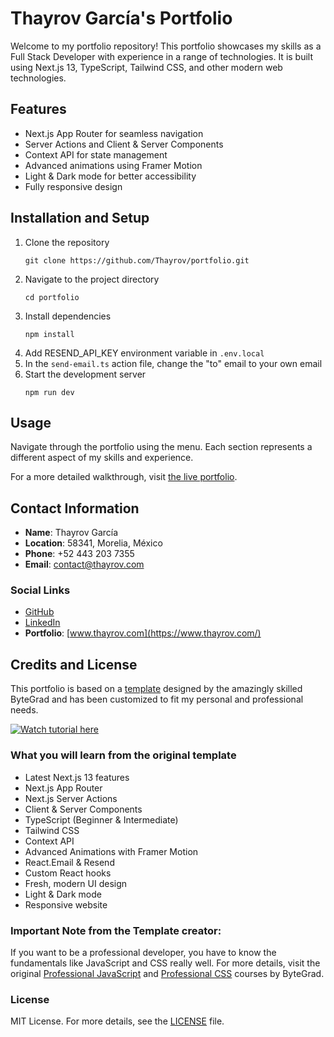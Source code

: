 
# Thayrov García's Portfolio

Welcome to my portfolio repository! This portfolio showcases my skills as a Full Stack Developer with experience in a range of technologies. It is built using Next.js 13, TypeScript, Tailwind CSS, and other modern web technologies.

## Features

- Next.js App Router for seamless navigation
- Server Actions and Client & Server Components
- Context API for state management
- Advanced animations using Framer Motion
- Light & Dark mode for better accessibility
- Fully responsive design


## Installation and Setup

1. Clone the repository
    ```
    git clone https://github.com/Thayrov/portfolio.git
    ```
2. Navigate to the project directory
    ```
    cd portfolio
    ```
3. Install dependencies
    ```
    npm install
    ```
4. Add RESEND_API_KEY environment variable in `.env.local`
5. In the `send-email.ts` action file, change the "to" email to your own email
6. Start the development server
    ```
    npm run dev
    ```


## Usage

Navigate through the portfolio using the menu. Each section represents a different aspect of my skills and experience.

For a more detailed walkthrough, visit [the live portfolio](https://www.thayrov.com/).


## Contact Information

- **Name**: Thayrov García
- **Location**: 58341, Morelia, México
- **Phone**: +52 443 203 7355
- **Email**: [contact@thayrov.com](mailto:contact@thayrov.com)

### Social Links

- [GitHub](https://github.com/Thayrov)
- [LinkedIn](https://www.linkedin.com/in/thayrovg/)
- **Portfolio**: [www.thayrov.com](https://www.thayrov.com/)


## Credits and License

This portfolio is based on a [template](https://github.com/ByteGrad/portfolio-website) designed by the amazingly skilled ByteGrad and has been customized to fit my personal and professional needs.

[![Watch tutorial here](https://img.youtube.com/vi/sUKptmUVIBM/0.jpg)](https://youtu.be/sUKptmUVIBM)

### What you will learn from the original template

- Latest Next.js 13 features
- Next.js App Router
- Next.js Server Actions
- Client & Server Components
- TypeScript (Beginner & Intermediate)
- Tailwind CSS
- Context API
- Advanced Animations with Framer Motion
- React.Email & Resend
- Custom React hooks
- Fresh, modern UI design
- Light & Dark mode
- Responsive website

### Important Note from the Template creator: 

If you want to be a professional developer, you have to know the fundamentals like JavaScript and CSS really well. For more details, visit the original [Professional JavaScript](https://www.udemy.com/course/professional-javascript-course/?referralCode=0C1D5752923168BC87C2) and [Professional CSS](https://www.udemy.com/course/professional-css/?referralCode=4C3C08E82629E6B15752) courses by ByteGrad.

### License

MIT License. For more details, see the [LICENSE](LICENSE) file.
